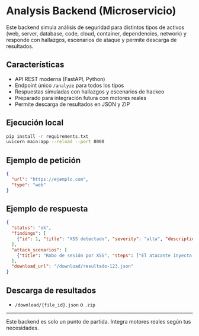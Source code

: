 # Analysis Backend (Microservicio)

Este backend simula análisis de seguridad para distintos tipos de activos (web, server, database, code, cloud, container, dependencies, network) y responde con hallazgos, escenarios de ataque y permite descarga de resultados.

## Características
- API REST moderna (FastAPI, Python)
- Endpoint único `/analyze` para todos los tipos
- Respuestas simuladas con hallazgos y escenarios de hackeo
- Preparado para integración futura con motores reales
- Permite descarga de resultados en JSON y ZIP

## Ejecución local
```bash
pip install -r requirements.txt
uvicorn main:app --reload --port 8000
```

## Ejemplo de petición
```json
{
  "url": "https://ejemplo.com",
  "type": "web"
}
```

## Ejemplo de respuesta
```json
{
  "status": "ok",
  "findings": [
    {"id": 1, "title": "XSS detectado", "severity": "alta", "description": "Se detectó un posible Cross-Site Scripting en /search"}
  ],
  "attack_scenarios": [
    {"title": "Robo de sesión por XSS", "steps": ["El atacante inyecta un script...", "El usuario hace clic..."]}
  ],
  "download_url": "/download/resultado-123.json"
}
```

## Descarga de resultados
- `/download/{file_id}.json` o `.zip`

---
Este backend es solo un punto de partida. Integra motores reales según tus necesidades.
